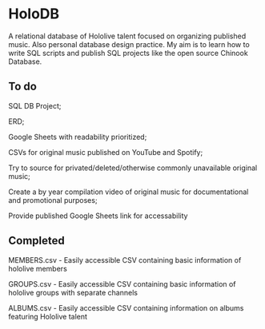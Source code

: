 # HoloDB
A relational database of Hololive talent focused on organizing published music. Also personal database design practice. My aim is to learn how to write SQL scripts and publish SQL projects like the open source Chinook Database.

## To do
SQL DB Project;

ERD;

Google Sheets with readability prioritized;

CSVs for original music published on YouTube and Spotify;

Try to source for privated/deleted/otherwise commonly unavailable original music;

Create a by year compilation video of original music for documentational and promotional purposes;

Provide published Google Sheets link for accessability

## Completed
MEMBERS.csv - Easily accessible CSV containing basic information of hololive members

GROUPS.csv - Easily accessible CSV containing basic information of hololive groups with separate channels

ALBUMS.csv - Easily accessible CSV containing information on albums featuring Hololive talent
